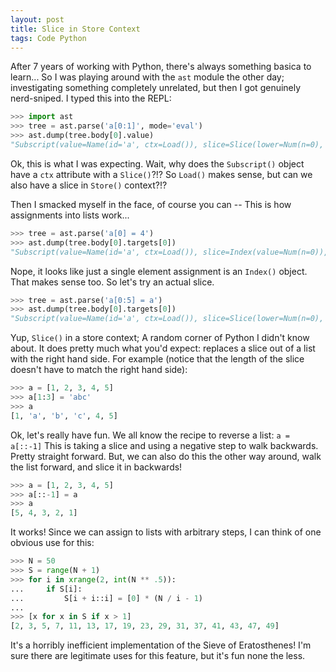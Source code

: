 ```yaml
---
layout: post
title: Slice in Store Context
tags: Code Python
---
```


After 7 years of working with Python, there's always something basica to learn... So I was playing around with the `ast` module the other day; investigating something completely unrelated, but then I got genuinely nerd-sniped.  I typed this into the REPL:

```python
>>> import ast
>>> tree = ast.parse('a[0:1]', mode='eval')
>>> ast.dump(tree.body[0].value)
"Subscript(value=Name(id='a', ctx=Load()), slice=Slice(lower=Num(n=0), upper=Num(n=1), step=None), ctx=Load())"
```
    
Ok, this is what I was expecting.  Wait, why does the `Subscript()` object have a `ctx` attribute with a `Slice()`?!? So `Load()` makes sense, but can we also have a slice in `Store()` context?!?

Then I smacked myself in the face, of course you can -- This is how assignments into lists work...

```python
>>> tree = ast.parse('a[0] = 4')
>>> ast.dump(tree.body[0].targets[0])
"Subscript(value=Name(id='a', ctx=Load()), slice=Index(value=Num(n=0)), ctx=Store())"
```
    
Nope, it looks like just a single element assignment is an `Index()` object.  That makes sense too.  So let's try an actual slice.

```python
>>> tree = ast.parse('a[0:5] = a')
>>> ast.dump(tree.body[0].targets[0])
"Subscript(value=Name(id='a', ctx=Load()), slice=Slice(lower=Num(n=0), upper=Num(n=5), step=None), ctx=Store())"
```
    
Yup, `Slice()` in a store context; A random corner of Python I didn't know about. It does pretty much what you'd expect: replaces a slice out of a list with the right hand side. For example (notice that the length of the slice doesn't have to match the right hand side):

```python
>>> a = [1, 2, 3, 4, 5]
>>> a[1:3] = 'abc'
>>> a
[1, 'a', 'b', 'c', 4, 5]
```
    
Ok, let's really have fun. We all know the recipe to reverse a list: `a = a[::-1]` This is taking a slice and using a negative step to walk backwards. Pretty straight forward. But, we can also do this the other way around, walk the list forward, and slice it in backwards!

```python
>>> a = [1, 2, 3, 4, 5]
>>> a[::-1] = a
>>> a
[5, 4, 3, 2, 1]
```
    
It works! Since we can assign to lists with arbitrary steps, I can think of one obvious use for this:

```python
>>> N = 50
>>> S = range(N + 1)
>>> for i in xrange(2, int(N ** .5)):
...     if S[i]:
...         S[i + i::i] = [0] * (N / i - 1)
...
>>> [x for x in S if x > 1]
[2, 3, 5, 7, 11, 13, 17, 19, 23, 29, 31, 37, 41, 43, 47, 49]
```
    
It's a horribly inefficient implementation of the Sieve of Eratosthenes! I'm sure there are legitimate uses for this feature, but it's fun none the less.